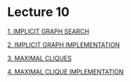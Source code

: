 # Lecture 10

[1. IMPLICIT GRAPH SEARCH](https://www.youtube.com/watch?v=9i-VL98AuEY "1. IMPLICIT GRAPH SEARCH")

[2. IMPLICIT GRAPH IMPLEMENTATION](https://www.youtube.com/watch?v=BQMz9FUnJj0 "2. IMPLICIT GRAPH IMPLEMENTATION")

[3. MAXIMAL CLIQUES](https://www.youtube.com/watch?v=ftu1cc1A8q8 "3. MAXIMAL CLIQUES")

[4. MAXIMAL CLIQUE IMPLEMENTATION](https://www.youtube.com/watch?v=-3BEW8PBdhk "4. MAXIMAL CLIQUE IMPLEMENTATION")